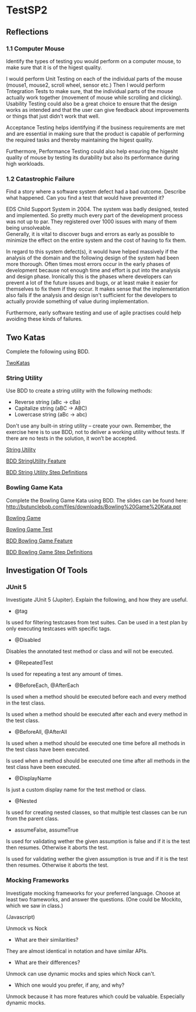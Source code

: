# TestSP2

## Reflections

### 1.1 Computer Mouse  
Identify the types of testing you would perform on a computer mouse, to make sure that it is of the higest quality.  

I would perform Unit Testing on each of the individual parts of the mouse (mouse1, mouse2, scroll wheel, sensor etc.) Then I would perform Tntegration Tests to make sure, that the individual parts of the mouse actually work together (movement of mouse while scrolling and clicking).  
Usability Testing could also be a great choice to ensure that the design works as intended and that the user can give feedback about improvements or things that just didn't work that well.  

Acceptance Testing helps identifying if the business requirements are met and are essential in making sure that the product is capable of performing the required tasks and thereby maintaining the higest quality.  

Furthermore, Performance Testing could also help ensuring the higesht quality of mouse by testing its durability but also its performance during high workloads. 

### 1.2 Catastrophic Failure  
Find a story where a software system defect had a bad outcome. Describe what happened. Can you find a test that would have prevented it?  

EDS Child Support System in 2004. The system was badly designed, tested and implemented. So pretty much every part of the development process was not up to par. They registered over 1000 issues with many of them being unsolveable.  
Generally, it is vital to discover bugs and errors as early as possible to minimize the effect on the entire system and the cost of having to fix them.  

In regard to this system defect(s), it would have helped massively if the analysis of the domain and the following design of the system had been more thorough. Often times most errors occur in the early phases of development because not enough time and effort is put into the analysis and design phase. Ironically this is the phases where developers can prevent a lot of the future issues and bugs, or at least make it easier for themselves to fix them if they occur. It makes sense that the implementation also fails if the analysis and design isn't sufficient for the developers to actually provide something of value during implementation.

Furthermore, early software testing and use of agile practises could help avoiding these kinds of failures. 

## Two Katas  
Complete the following using BDD.  

[TwoKatas](https://github.com/RasmusDalgaard/TestSP2/tree/main/TestSP2/TwoKatas)

### String Utility  
Use BDD to create a string utility with the following methods:  
* Reverse string (aBc -> cBa)
* Capitalize string (aBC -> ABC)
* Lowercase string (aBc -> abc)

Don't use any built-in string utility – create your own. Remember, the exercise here is to
use BDD, not to deliver a working utility without tests. If there are no tests in the
solution, it won’t be accepted.  

[String Utility](https://github.com/RasmusDalgaard/TestSP2/tree/main/TestSP2/TwoKatas/StringUtility.cs)  

[BDD StringUtility Feature](https://github.com/RasmusDalgaard/TestSP2/blob/main/TestSP2/BDDTests/Features/StringUtility.feature)  

[BDD String Utility Step Definitions](https://github.com/RasmusDalgaard/TestSP2/blob/main/TestSP2/BDDTests/StepDefinitions/StringUtilityStepDefinitions.cs)  

### Bowling Game Kata  
Complete the Bowling Game Kata using BDD. The slides can be found here:  
http://butunclebob.com/files/downloads/Bowling%20Game%20Kata.ppt  

[Bowling Game](https://github.com/RasmusDalgaard/TestSP2/blob/main/TestSP2/TwoKatas/BowlingGame.cs)  

[Bowling Game Test](https://github.com/RasmusDalgaard/TestSP2/blob/main/TestSP2/BowlingGameTests/BowlingGameTest.cs)  

[BDD Bowling Game Feature](https://github.com/RasmusDalgaard/TestSP2/blob/main/TestSP2/BDDTests/Features/BowlingGame.feature)  

[BDD Bowling Game Step Definitions](https://github.com/RasmusDalgaard/TestSP2/blob/main/TestSP2/BDDTests/StepDefinitions/BowlingGameStepDefinitions.cs)  

## Investigation Of Tools  

### JUnit 5  
Investigate JUnit 5 (Jupiter). Explain the following, and how they are useful.  
* @tag

Is used for filtering testcases from test suites. Can be used in a test plan by only executing testcases with specific tags.  

* @Disabled

Disables the annotated test method or class and will not be executed.  

* @RepeatedTest

Is used for repeating a test any amount of times.  

* @BeforeEach, @AfterEach

Is used when a method should be executed before each and every method in the test class.  

Is used when a method should be executed after each and every method in the test class.

* @BeforeAll, @AfterAll

Is used when a method should be executed one time before all methods in the test class have been executed.    

Is used when a method should be executed one time after all methods in the test class have been executed.  

* @DisplayName

Is just a custom display name for the test method or class.  


* @Nested

Is used for creating nested classes, so that multiple test classes can be run from the parent class.  

* assumeFalse, assumeTrue

Is used for validating wether the given assumption is false and if it is the test then resumes. Otherwise it aborts the test.  

Is used for validating wether the given assumption is true and if it is the test then resumes. Otherwise it aborts the test.

### Mocking Frameworks  
Investigate mocking frameworks for your preferred language. Choose at least two
frameworks, and answer the questions. (One could be Mockito, which we saw in class.)  

(Javascript)  

Unmock vs Nock

* What are their similarities?

They are almost identical in notation and have similar APIs. 

* What are their differences?

Unmock can use dynamic mocks and spies which Nock can't. 

* Which one would you prefer, if any, and why?

Unmock because it has more features which could be valuable. Especially dynamic mocks. 
